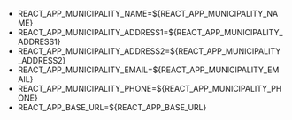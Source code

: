 - REACT_APP_MUNICIPALITY_NAME=${REACT_APP_MUNICIPALITY_NAME}
- REACT_APP_MUNICIPALITY_ADDRESS1=${REACT_APP_MUNICIPALITY_ADDRESS1}
- REACT_APP_MUNICIPALITY_ADDRESS2=${REACT_APP_MUNICIPALITY_ADDRESS2}
- REACT_APP_MUNICIPALITY_EMAIL=${REACT_APP_MUNICIPALITY_EMAIL}
- REACT_APP_MUNICIPALITY_PHONE=${REACT_APP_MUNICIPALITY_PHONE}
- REACT_APP_BASE_URL=${REACT_APP_BASE_URL}
